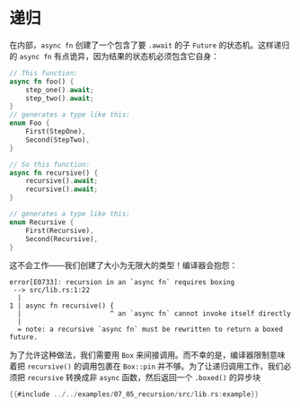 # 递归

在内部，`async fn` 创建了一个包含了要 `.await` 的子 `Future` 的状态机。这样递归的 `async fn` 有点诡异，因为结果的状态机必须包含它自身：

```rust
// This function:
async fn foo() {
    step_one().await;
    step_two().await;
}
// generates a type like this:
enum Foo {
    First(StepOne),
    Second(StepTwo),
}

// So this function:
async fn recursive() {
    recursive().await;
    recursive().await;
}

// generates a type like this:
enum Recursive {
    First(Recursive),
    Second(Recursive),
}
```

这不会工作——我们创建了大小为无限大的类型！编译器会抱怨：

```
error[E0733]: recursion in an `async fn` requires boxing
 --> src/lib.rs:1:22
  |
1 | async fn recursive() {
  |                      ^ an `async fn` cannot invoke itself directly
  |
  = note: a recursive `async fn` must be rewritten to return a boxed future.
```

为了允许这种做法，我们需要用 `Box` 来间接调用。而不幸的是，编译器限制意味着把 `recursive()` 的调用包裹在 `Box::pin` 并不够。为了让递归调用工作，我们必须把 `recursive` 转换成非 `async` 函数，然后返回一个 `.boxed()` 的异步块

```rust
{{#include ../../examples/07_05_recursion/src/lib.rs:example}}
```
